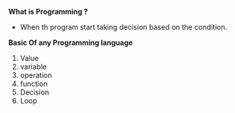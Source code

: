 __What is Programming ?__
 - When th program start taking decision based on the condition.

 **Basic Of any Programming language**
1. Value
2. variable
3. operation
4. function
5. Decision
6. Loop


 